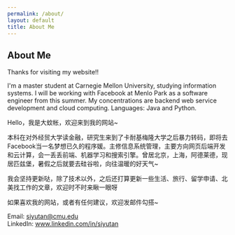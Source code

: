 ```yaml
---
permalink: /about/
layout: default
title: About Me
---
```


<div id="home">
  <h2><i class="fa fa-bookmark"></i> About Me</h2>
</div>


Thanks for visiting my website!!  
  
I'm a master student at Carnegie Mellon University, studying information systems. I will be working with Facebook at Menlo Park as a software engineer from this summer. My concentrations are backend web service development and cloud computing. Languages: Java and Python.
  
Hello，我是大蚊帐，欢迎来到我的网站~  
  
本科在对外经贸大学读金融，研究生来到了卡耐基梅隆大学之后暴力转码，即将去Facebook当一名梦想已久的程序媛。主修信息系统管理，主要方向网页后端开发和云计算，会一丢丢前端、机器学习和搜索引擎。曾居北京，上海，阿德莱德，现居匹兹堡，暑假之后就要去硅谷啦，向往温暖的好天气~
  
我会坚持更新哒，除了技术以外，之后还打算更新一些生活、旅行、留学申请、北美找工作的文章，欢迎时不时来瞅一眼呀

如果喜欢我的网站，或者有任何建议，欢迎发邮件勾搭~  
  
Email: siyutan@cmu.edu   
LinkedIn: www.linkedin.com/in/siyutan
